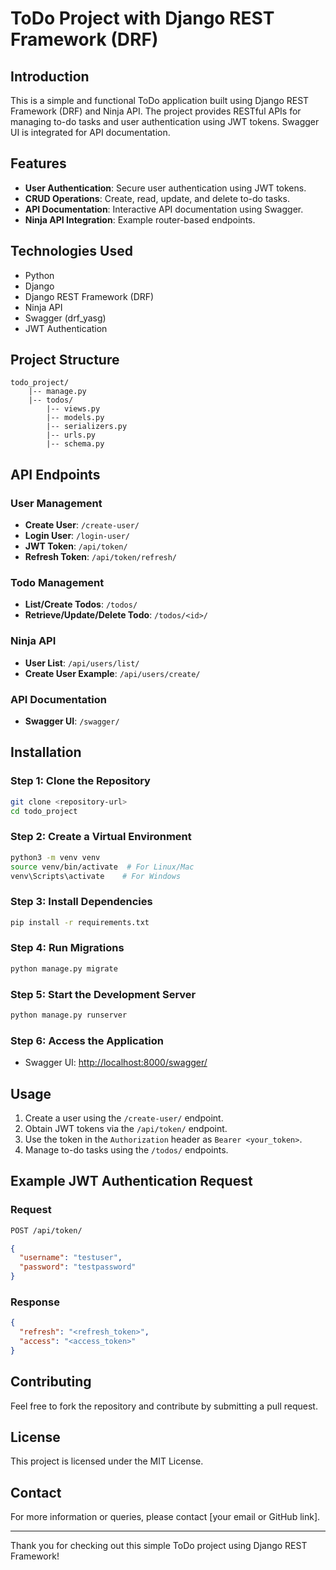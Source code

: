 # ToDo Project with Django REST Framework (DRF)

## Introduction
This is a simple and functional ToDo application built using Django REST Framework (DRF) and Ninja API. The project provides RESTful APIs for managing to-do tasks and user authentication using JWT tokens. Swagger UI is integrated for API documentation.

## Features
- **User Authentication**: Secure user authentication using JWT tokens.
- **CRUD Operations**: Create, read, update, and delete to-do tasks.
- **API Documentation**: Interactive API documentation using Swagger.
- **Ninja API Integration**: Example router-based endpoints.

## Technologies Used
- Python
- Django
- Django REST Framework (DRF)
- Ninja API
- Swagger (drf_yasg)
- JWT Authentication

## Project Structure
```
todo_project/
    |-- manage.py
    |-- todos/
        |-- views.py
        |-- models.py
        |-- serializers.py
        |-- urls.py
        |-- schema.py
```

## API Endpoints
### User Management
- **Create User**: `/create-user/`
- **Login User**: `/login-user/`
- **JWT Token**: `/api/token/`
- **Refresh Token**: `/api/token/refresh/`

### Todo Management
- **List/Create Todos**: `/todos/`
- **Retrieve/Update/Delete Todo**: `/todos/<id>/`

### Ninja API
- **User List**: `/api/users/list/`
- **Create User Example**: `/api/users/create/`

### API Documentation
- **Swagger UI**: `/swagger/`

## Installation

### Step 1: Clone the Repository
```bash
git clone <repository-url>
cd todo_project
```

### Step 2: Create a Virtual Environment
```bash
python3 -m venv venv
source venv/bin/activate  # For Linux/Mac
venv\Scripts\activate    # For Windows
```

### Step 3: Install Dependencies
```bash
pip install -r requirements.txt
```

### Step 4: Run Migrations
```bash
python manage.py migrate
```

### Step 5: Start the Development Server
```bash
python manage.py runserver
```

### Step 6: Access the Application
- Swagger UI: [http://localhost:8000/swagger/](http://localhost:8000/swagger/)

## Usage
1. Create a user using the `/create-user/` endpoint.
2. Obtain JWT tokens via the `/api/token/` endpoint.
3. Use the token in the `Authorization` header as `Bearer <your_token>`.
4. Manage to-do tasks using the `/todos/` endpoints.

## Example JWT Authentication Request
### Request
```bash
POST /api/token/
```
```json
{
  "username": "testuser",
  "password": "testpassword"
}
```

### Response
```json
{
  "refresh": "<refresh_token>",
  "access": "<access_token>"
}
```

## Contributing
Feel free to fork the repository and contribute by submitting a pull request.

## License
This project is licensed under the MIT License.

## Contact
For more information or queries, please contact [your email or GitHub link].

---

Thank you for checking out this simple ToDo project using Django REST Framework!

